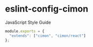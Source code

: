 # eslint-config-cimon
JavaScript Style Guide


```js
module.exports = {
  "extends": ["cimon", "cimon/react"]
};
```
